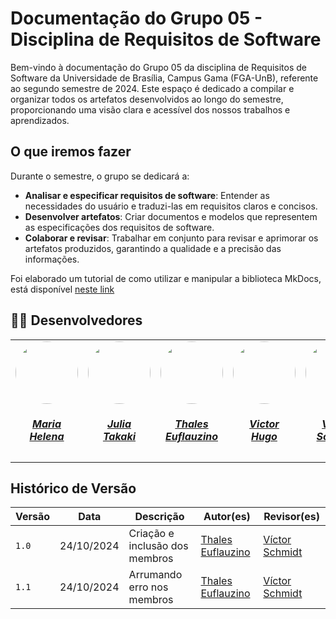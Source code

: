 # Documentação do Grupo 05 - Disciplina de Requisitos de Software

Bem-vindo à documentação do Grupo 05 da disciplina de Requisitos de Software da Universidade de Brasília, Campus Gama (FGA-UnB), referente ao segundo semestre de 2024. Este espaço é dedicado a compilar e organizar todos os artefatos desenvolvidos ao longo do semestre, proporcionando uma visão clara e acessível dos nossos trabalhos e aprendizados.

## O que iremos fazer 

Durante o semestre, o grupo se dedicará a:

- **Analisar e especificar requisitos de software**: Entender as necessidades do usuário e traduzi-las em requisitos claros e concisos.
- **Desenvolver artefatos**: Criar documentos e modelos que representem as especificações dos requisitos de software.
- **Colaborar e revisar**: Trabalhar em conjunto para revisar e aprimorar os artefatos produzidos, garantindo a qualidade e a precisão das informações.


Foi elaborado um tutorial de como utilizar e manipular a biblioteca MkDocs, está disponível [neste link](https://github.com/Requisitos-de-Software/2024.2-Grupo05/blob/main/docs/tutorial.md)

## 👨‍💻 Desenvolvedores

<center>
<table style="margin-left: auto; margin-right: auto;">
    <tr>
        <td align="center">
            <a href="https://github.com/MariaCHelena">
                <img style="border-radius: 50%;" src="https://github.com/MariaCHelena.png" width="100px;"/>
                <h5 class="text-center">Maria<br>Helena</h5>
            </a>
        </td>
        <td align="center">
            <a href="https://github.com/juliatakaki">
                <img style="border-radius: 50%;" src="https://github.com/juliatakaki.png" width="100px;"/>
                <h5 class="text-center">Julia<br>Takaki</h5>
            </a>
        </td>
         <td align="center">
            <a href="https://github.com/thaleseuflauzino">
                <img style="border-radius: 50%;" src="https://github.com/thaleseuflauzino.png" width="100px;"/>
                <h5 class="text-center">Thales<br>Euflauzino</h5>
            </a>
        </td>
        <td align="center">
            <a href="https://github.com/ViictorHugoo">
                <img style="border-radius: 50%;" src="https://github.com/ViictorHugoo.png" width="100px;"/>
                <h5 class="text-center">Victor<br>Hugo</h5>
            </a>
        </td>
	<td align="center">
            <a href="https://github.com/moonshinerd">
                <img style="border-radius: 50%;" src="https://github.com/moonshinerd.png" width="100px;"/>
                <h5 class="text-center">Víctor<br>Schmidt</h5>
            </a>
        </td>
</table>
</center>

## Histórico de Versão

| Versão | Data          | Descrição                          | Autor(es)     |  Revisor(es)  |
| ------ | ------------- | ---------------------------------- | ------------- | ------------- |
| `1.0`  | 24/10/2024    | Criação e inclusão dos membros     | [Thales Euflauzino](https://github.com/thaleseuflauzino) | [Víctor Schmidt](https://github.com/moonshinerd) |
| `1.1`  | 24/10/2024    | Arrumando erro nos membros     | [Thales Euflauzino](https://github.com/thaleseuflauzino) | [Víctor Schmidt](https://github.com/moonshinerd) |